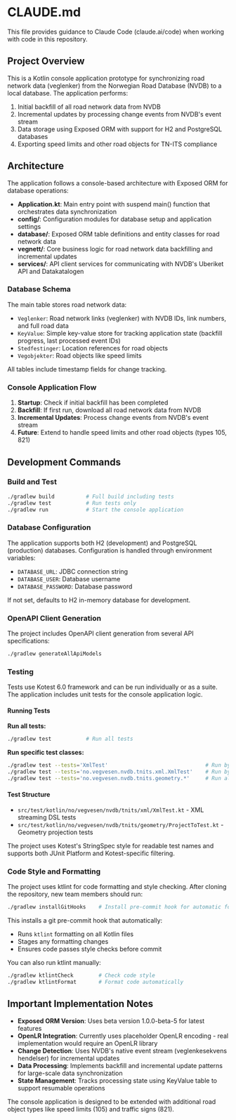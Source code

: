 # CLAUDE.md

This file provides guidance to Claude Code (claude.ai/code) when working with code in this repository.

## Project Overview

This is a Kotlin console application prototype for synchronizing road network data (veglenker) from the Norwegian Road
Database (NVDB) to a local database. The application performs:

1. Initial backfill of all road network data from NVDB
2. Incremental updates by processing change events from NVDB's event stream
3. Data storage using Exposed ORM with support for H2 and PostgreSQL databases
4. Exporting speed limits and other road objects for TN-ITS compliance

## Architecture

The application follows a console-based architecture with Exposed ORM for database operations:

- **Application.kt**: Main entry point with suspend main() function that orchestrates data synchronization
- **config/**: Configuration modules for database setup and application settings
- **database/**: Exposed ORM table definitions and entity classes for road network data
- **vegnett/**: Core business logic for road network data backfilling and incremental updates
- **services/**: API client services for communicating with NVDB's Uberiket API and Datakatalogen

### Database Schema

The main table stores road network data:

- `Veglenker`: Road network links (veglenker) with NVDB IDs, link numbers, and full road data
- `KeyValue`: Simple key-value store for tracking application state (backfill progress, last processed event IDs)
- `Stedfestinger`: Location references for road objects
- `Vegobjekter`: Road objects like speed limits

All tables include timestamp fields for change tracking.

### Console Application Flow

1. **Startup**: Check if initial backfill has been completed
2. **Backfill**: If first run, download all road network data from NVDB
3. **Incremental Updates**: Process change events from NVDB's event stream
4. **Future**: Extend to handle speed limits and other road objects (types 105, 821)

## Development Commands

### Build and Test

```bash
./gradlew build          # Full build including tests
./gradlew test           # Run tests only
./gradlew run            # Start the console application
```

### Database Configuration

The application supports both H2 (development) and PostgreSQL (production) databases. Configuration is handled through
environment variables:

- `DATABASE_URL`: JDBC connection string
- `DATABASE_USER`: Database username
- `DATABASE_PASSWORD`: Database password

If not set, defaults to H2 in-memory database for development.

### OpenAPI Client Generation

The project includes OpenAPI client generation from several API specifications:

```bash
./gradlew generateAllApiModels
```

### Testing

Tests use Kotest 6.0 framework and can be run individually or as a suite. The application includes unit tests for the
console application logic.

#### Running Tests

**Run all tests:**

```bash
./gradlew test           # Run all tests
```

**Run specific test classes:**

```bash
./gradlew test --tests='XmlTest'                               # Run by class name pattern
./gradlew test --tests='no.vegvesen.nvdb.tnits.xml.XmlTest'    # Run by full qualified class name
./gradlew test --tests='no.vegvesen.nvdb.tnits.geometry.*'     # Run all tests in package
```

#### Test Structure

- `src/test/kotlin/no/vegvesen/nvdb/tnits/xml/XmlTest.kt` - XML streaming DSL tests
- `src/test/kotlin/no/vegvesen/nvdb/tnits/geometry/ProjectToTest.kt` - Geometry projection tests

The project uses Kotest's StringSpec style for readable test names and supports both JUnit Platform and Kotest-specific
filtering.

### Code Style and Formatting

The project uses ktlint for code formatting and style checking. After cloning the repository, new team members should
run:

```bash
./gradlew installGitHooks    # Install pre-commit hook for automatic formatting
```

This installs a git pre-commit hook that automatically:

- Runs `ktlint` formatting on all Kotlin files
- Stages any formatting changes
- Ensures code passes style checks before commit

You can also run ktlint manually:

```bash
./gradlew ktlintCheck        # Check code style
./gradlew ktlintFormat       # Format code automatically
```

## Important Implementation Notes

- **Exposed ORM Version**: Uses beta version 1.0.0-beta-5 for latest features
- **OpenLR Integration**: Currently uses placeholder OpenLR encoding - real implementation would require an OpenLR
  library
- **Change Detection**: Uses NVDB's native event stream (veglenkesekvens hendelser) for incremental updates
- **Data Processing**: Implements backfill and incremental update patterns for large-scale data synchronization
- **State Management**: Tracks processing state using KeyValue table to support resumable operations

The console application is designed to be extended with additional road object types like speed limits (105) and traffic
signs (821).
